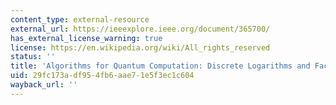 ```yaml
---
content_type: external-resource
external_url: https://ieeexplore.ieee.org/document/365700/
has_external_license_warning: true
license: https://en.wikipedia.org/wiki/All_rights_reserved
status: ''
title: 'Algorithms for Quantum Computation: Discrete Logarithms and Factoring'
uid: 29fc173a-df95-4fb6-aae7-1e5f3ec1c604
wayback_url: ''
---
```

